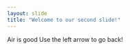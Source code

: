 ```yaml
---
layout: slide
title: "Welcome to our second slide!"
---
```

Air is good
Use the left arrow to go back!
